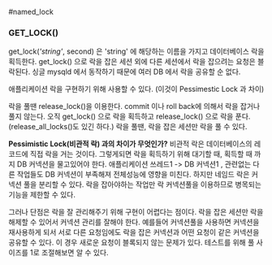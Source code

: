 #named_lock

### GET_LOCK()
get_lock(_'string'_, second) 은  'string' 에 해당하는 이름을 가지고 데이터베이스 락을 획득한다.
get_lock() 으로 락을 잡은 세션 외에 다른 세션에서 락을 잡으려는 요청은 블락된다.
싱글 mysqld 에서 동작하기 때문에 여러 DB 에서 락을 공유할 순 없다.

애플리케이션 락을 구현하기 위해 사용할 수 있다. (이것이 Pessimestic Lock 과 차이)

락을 풀땐 release_lock()을 이용한다.
commit 이나 roll back에 의해서 락을 잡거나 풀지 않는다. 오직 get_lock() 으로 락을 획득하고 release_lock() 으로 락을 푼다. (release_all_locks()도 있긴 하다.)
락을 풀땐, 락을 잡은 세션만 락을 풀 수 있다.


**Pessimistic Lock(비관적 락) 과의 차이가 무엇인가?**
비관적 락은 데이터베이스의 레코드에 직접 락을 거는 것이다. 그렇게되면 락을 획득하기 위해 대기할 때, 획득할 때 까지 DB 커넥션을 물고있어야 한다. 애플리케이션 쓰레드1 -> DB 커넥션1 , 관련없는 다른 작업들도 DB 커넥션이 부족해져 전체성능에 영향을 미친다.
하지만 네임드 락은 커넥션 풀을 분리할 수 있다. 락을 잡아야하는 작업만 락 커넥션풀을 이용하므로 병목되는 기능을 제한할 수 있다.

그러나 단점은 락을 잘 관리해주기 위해 구현이 어렵다는 점이다. 락을 잡은 세션만 락을 해제할 수 있어서 커넥션 관리를 잘해야 한다.
예를들어 커넥션풀을 사용하면 커넥션을 재사용하게 되서 서로 다른 요청임에도 락을 잡은 커넥션과 어떤 요청이 같은 커넥션을 공유할 수 있다. 이 경우 새로운 요청이 블록되지 않는 문제가 있다.
테스트를 위해 풀 사이즈를 1로 조절해보면 알 수 있다. 